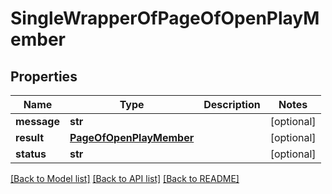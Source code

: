 # SingleWrapperOfPageOfOpenPlayMember

## Properties
Name | Type | Description | Notes
------------ | ------------- | ------------- | -------------
**message** | **str** |  | [optional] 
**result** | [**PageOfOpenPlayMember**](PageOfOpenPlayMember.md) |  | [optional] 
**status** | **str** |  | [optional] 

[[Back to Model list]](../README.md#documentation-for-models) [[Back to API list]](../README.md#documentation-for-api-endpoints) [[Back to README]](../README.md)

